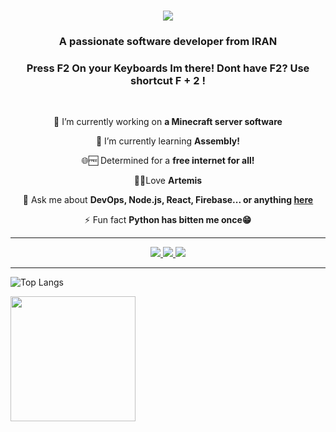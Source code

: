 <h1 align="center">
    <img src="https://readme-typing-svg.herokuapp.com/?font=Righteous&size=35&center=true&vCenter=true&width=500&height=70&duration=4000&lines=Hi+There!+👋;+I'm+F2²!;" />
</h1>

<h3 align="center">A passionate software developer from IRAN</h3>
<h3 align="center">Press <kdb>F2</kdb> On your Keyboards Im there! Dont have F2? Use shortcut F + 2 !</h3>

<br/>

<div align="center">
 
 🔭 I’m currently working on **a Minecraft server software**
 
 🌱 I’m currently learning **Assembly!**

 🌐🆓 Determined for a **free internet for all!**

 🏹🎆Love **Artemis**

 
 💬 Ask me about **DevOps, Node.js, React, Firebase... or anything [here](https://github.com/F2Codes/F2Codes/issues)**

⚡ Fun fact **Python has bitten me once😁**

 </div>

 <hr>
 
<div align="center"> 
  <a href="mailto:matinf2dev@gmail.com">
    <img src="https://skillicons.dev/icons?i=gmail&perline=3" />
  </a>
  <a href="https://linkedin.com/in/matin-hajzeinali" target="_blank">
    <img src="https://skillicons.dev/icons?i=linkedin&perline=3" target="_blank" />
  </a>
  <a href="https://twitter.com/Not_matin0/" target="_blank">
     <img src="https://skillicons.dev/icons?i=twitter" target="_blank" /> <!-- sqlite, safari, google-chrome are other good icon options -->
  </a>
</div>
<hr>



![Top Langs](https://github-readme-stats.vercel.app/api/top-langs/?username=F2Codes&stats_format=bytes&theme=dark)

 

<a item-align="center" href="https://github.com/F2Codes/github-readme-stats">
  <img height="200" align="center" src="https://github-readme-stats.vercel.app/api?username=F2Codes&theme=dark" />
</a>
